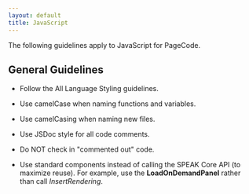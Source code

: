 ```yaml
---
layout: default
title: JavaScript
---
```


The following guidelines apply to JavaScript for PageCode.

## General Guidelines

- Follow the All Language Styling guidelines.

- Use camelCase when naming functions and variables.

- Use camelCasing when naming new files.

- Use JSDoc style for all code comments.

- Do NOT check in "commented out" code.

- Use standard components instead of calling the SPEAK Core API (to maximize reuse).  For example, use the **LoadOnDemandPanel** rather than call _InsertRendering_.
